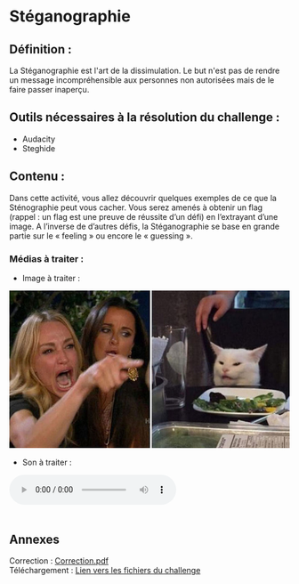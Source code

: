 # Stéganographie

## Définition :
La Stéganographie est l'art de la dissimulation. Le but n'est pas de rendre un message incompréhensible aux personnes non autorisées mais de le faire passer inaperçu.

## Outils nécessaires à la résolution du challenge :
- Audacity
- Steghide


## Contenu :

Dans cette activité, vous allez découvrir quelques exemples de ce que la Sténographie peut vous cacher. Vous serez amenés à obtenir un flag (rappel : un flag est une preuve de réussite d’un défi) en l’extrayant d’une image. A l’inverse de d’autres défis, la Stéganographie se base en grande partie sur le « feeling » ou encore le « guessing ». 

### Médias à traiter :

- Image à traiter :<br/>
<img src = "https://raw.githubusercontent.com/35383773/35383773.github.io/master/pppIut2020/victor/steganographie/womanyellingcat.jpg" title = "womanyellingcat.jpg" alt = "Erreur d'affichage">

- Son à traiter :<br/>
<audio controls>
  <source src="https://github.com/35383773/35383773.github.io/blob/master/pppIut2020/victor/steganographie/isThatAVoice.wav?raw=true" type="audio/wav" width="286" height="664">
Your browser does not support the audio element.
</audio> 
<br/><br/>

## Annexes

Correction : [Correction.pdf](https://github.com/35383773/35383773.github.io/tree/master/pppIut2020/victor/Correction.pdf)<br/>
Téléchargement : [Lien vers les fichiers du challenge](https://github.com/35383773/35383773.github.io/tree/master/pppIut2020/victor)
